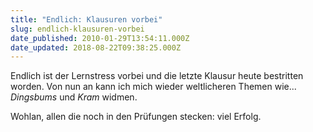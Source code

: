 ```yaml
---
title: "Endlich: Klausuren vorbei"
slug: endlich-klausuren-vorbei
date_published: 2010-01-29T13:54:11.000Z
date_updated: 2018-08-22T09:38:25.000Z
---
```


Endlich ist der Lernstress vorbei und die letzte Klausur heute bestritten worden. Von nun an kann ich mich wieder weltlicheren Themen wie... *Dingsbums* und *Kram* widmen.

Wohlan, allen die noch in den Prüfungen stecken: viel Erfolg.
